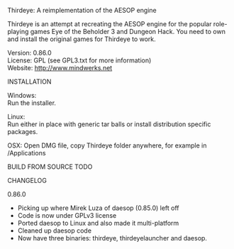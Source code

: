 Thirdeye: A reimplementation of the AESOP engine

Thirdeye is an attempt at recreating the AESOP engine for the popular 
role-playing games Eye of the Beholder 3 and Dungeon Hack. You need to own and 
install the original games for Thirdeye to work.

Version: 0.86.0  
License: GPL (see GPL3.txt for more information)  
Website: http://www.mindwerks.net  

INSTALLATION

Windows:  
Run the installer.

Linux:  
Run either in place with generic tar balls or install distribution specific packages.

OSX:
Open DMG file, copy Thirdeye folder anywhere, for example in /Applications

BUILD FROM SOURCE
TODO

CHANGELOG

0.86.0  

* Picking up where Mirek Luza of daesop (0.85.0) left off
* Code is now under GPLv3 license
* Ported daesop to Linux and also made it multi-platform
* Cleaned up daesop code
* Now have three binaries: thirdeye, thirdeyelauncher and daesop.